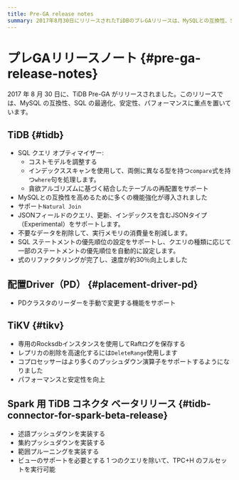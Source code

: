 ```yaml
---
title: Pre-GA release notes
summary: 2017年8月30日にリリースされたTiDBのプレGAリリースは、MySQLとの互換性、SQLの最適化、安定性、そしてパフォーマンスに重点を置いています。TiDBでは、SQLクエリオプティマイザーの強化、MySQLとの互換性、JSON型のサポート、そしてメモリ消費量の削減が導入されています。配置Driver（PD）は手動でのリーダー変更をサポートするようになり、TiKVはRaftログstorageに専用のRocksdbを使用することでパフォーマンスを向上させています。Sparkベータリリース向けのTiDBコネクタは、述語プッシュダウン、集計プッシュダウン、そして範囲プルーニングを実装し、TPC+Hクエリの実行を可能にします。
---
```


# プレGAリリースノート {#pre-ga-release-notes}

2017 年 8 月 30 日に、TiDB Pre-GA がリリースされました。このリリースでは、MySQL の互換性、SQL の最適化、安定性、パフォーマンスに重点を置いています。

## TiDB {#tidb}

-   SQL クエリ オプティマイザー:
    -   コストモデルを調整する
    -   インデックススキャンを使用して、両側に異なる型を持つ`compare`式を持つ`where`句を処理します。
    -   貪欲アルゴリズムに基づく結合したテーブルの再配置をサポート
-   MySQLとの互換性を高めるために多くの機能強化が導入されました
-   サポート`Natural Join`
-   JSONフィールドのクエリ、更新、インデックスを含むJSONタイプ（Experimental）をサポートします。
-   不要なデータを削除して、実行メモリの消費量を削減します。
-   SQL ステートメントの優先順位の設定をサポートし、クエリの種類に応じて一部のステートメントの優先順位を自動的に設定します。
-   式のリファクタリングが完了し、速度が約30％向上しました

## 配置Driver（PD） {#placement-driver-pd}

-   PDクラスタのリーダーを手動で変更する機能をサポート

## TiKV {#tikv}

-   専用のRocksdbインスタンスを使用してRaftログを保存する
-   レプリカの削除を高速化するには`DeleteRange`使用します
-   コプロセッサーはより多くのプッシュダウン演算子をサポートするようになりました
-   パフォーマンスと安定性を向上

## Spark 用 TiDB コネクタ ベータリリース {#tidb-connector-for-spark-beta-release}

-   述語プッシュダウンを実装する
-   集約プッシュダウンを実装する
-   範囲プルーニングを実装する
-   ビューのサポートを必要とする 1 つのクエリを除いて、TPC+H のフルセットを実行可能
